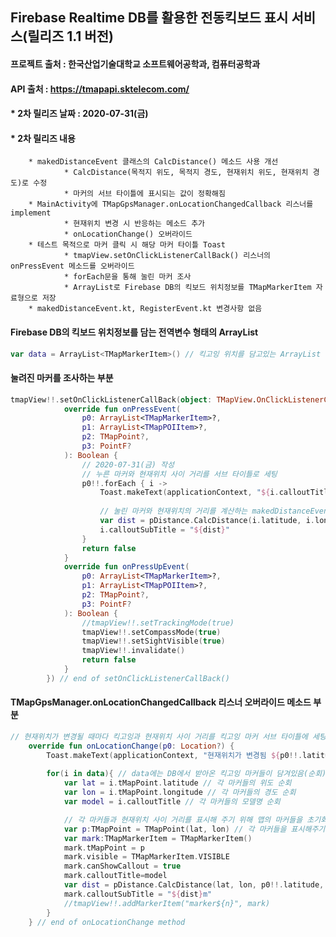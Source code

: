 ## Firebase Realtime DB를 활용한 전동킥보드 표시 서비스(릴리즈 1.1 버전)   
#### 프로젝트 출처 : 한국산업기술대학교 소프트웨어공학과, 컴퓨터공학과   
#### API 출처 : https://tmapapi.sktelecom.com/   


#### * 2차 릴리즈 날짜 : 2020-07-31(금)   
#### * 2차 릴리즈 내용   
		* makedDistanceEvent 클래스의 CalcDistance() 메소드 사용 개선   
				* CalcDistance(목적지 위도, 목적지 경도, 현재위치 위도, 현재위치 경도)로 수정   
				* 마커의 서브 타이틀에 표시되는 값이 정확해짐   
		* MainActivity에 TMapGpsManager.onLocationChangedCallback 리스너를 implement   
				* 현재위치 변경 시 반응하는 메소드 추가   
				* onLocationChange() 오버라이드   
		* 테스트 목적으로 마커 클릭 시 해당 마커 타이틀 Toast   
				* tmapView.setOnClickListenerCallBack() 리스너의 onPressEvent 메소드를 오버라이드   
				* forEach문을 통해 눌린 마커 조사   
				* ArrayList로 Firebase DB의 킥보드 위치정보를 TMapMarkerItem 자료형으로 저장   
		* makedDistanceEvent.kt, RegisterEvent.kt 변경사항 없음   



#### Firebase DB의 킥보드 위치정보를 담는 전역변수 형태의 ArrayList   

```kotlin
var data = ArrayList<TMapMarkerItem>() // 킥고잉 위치를 담고있는 ArrayList
```   

#### 눌려진 마커를 조사하는 부분   

```kotlin
tmapView!!.setOnClickListenerCallBack(object: TMapView.OnClickListenerCallback{
            override fun onPressEvent(
                p0: ArrayList<TMapMarkerItem>?,
                p1: ArrayList<TMapPOIItem>?,
                p2: TMapPoint?,
                p3: PointF?
            ): Boolean {
                // 2020-07-31(금) 작성
                // 누른 마커와 현재위치 사이 거리를 서브 타이틀로 세팅
                p0!!.forEach { i ->
                    Toast.makeText(applicationContext, "${i.calloutTitle}", Toast.LENGTH_SHORT).show()
	       
                    // 눌린 마커와 현재위치의 거리를 계산하는 makedDistanceEvent 클래스의 메소드 
                    var dist = pDistance.CalcDistance(i.latitude, i.longitude, myLatitude, myLongitude)
                    i.calloutSubTitle = "${dist}"
                }
                return false
            }
            override fun onPressUpEvent(
                p0: ArrayList<TMapMarkerItem>?,
                p1: ArrayList<TMapPOIItem>?,
                p2: TMapPoint?,
                p3: PointF?
            ): Boolean {
                //tmapView!!.setTrackingMode(true)
                tmapView!!.setCompassMode(true)
                tmapView!!.setSightVisible(true)
                tmapView!!.invalidate()
                return false
            }
        }) // end of setOnClickListenerCallBack()
```   

#### TMapGpsManager.onLocationChangedCallback 리스너 오버라이드 메소드 부분   


```kotlin
// 현재위치가 변경될 때마다 킥고잉과 현재위치 사이 거리를 킥고잉 마커 서브 타이틀에 세팅해주는 메소드
    override fun onLocationChange(p0: Location?) {
        Toast.makeText(applicationContext, "현재위치가 변경됨 ${p0!!.latitude} / ${p0!!.longitude}", Toast.LENGTH_SHORT).show()
        
        for(i in data){ // data에는 DB에서 받아온 킥고잉 마커들이 담겨있음(순회)
            var lat = i.tMapPoint.latitude // 각 마커들의 위도 순회
            var lon = i.tMapPoint.longitude // 각 마커들의 경도 순회 
            var model = i.calloutTitle // 각 마커들의 모델명 순회 

            // 각 마커들과 현재위치 사이 거리를 표시해 주기 위해 맵의 마커들을 초기화 하려는 목적 
            var p:TMapPoint = TMapPoint(lat, lon) // 각 마커들을 표시해주기 위한 위치 저장
            var mark:TMapMarkerItem = TMapMarkerItem()
            mark.tMapPoint = p
            mark.visible = TMapMarkerItem.VISIBLE
            mark.canShowCallout = true
            mark.calloutTitle=model
            var dist = pDistance.CalcDistance(lat, lon, p0!!.latitude, p0!!.longitude)
            mark.calloutSubTitle = "${dist}m"
            //tmapView!!.addMarkerItem("marker${n}", mark)
        }
    } // end of onLocationChange method
```   

